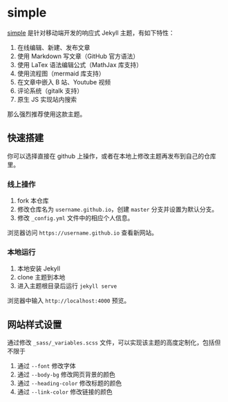 # simple

[simple](https://professordeng.com/simple) 是针对移动端开发的响应式 Jekyll 主题，有如下特性：

1. 在线编辑、新建、发布文章
2. 使用 Markdown 写文章（GitHub 官方语法）
3. 使用 LaTex 语法编辑公式（MathJax 库支持）
4. 使用流程图（mermaid 库支持）
5. 在文章中嵌入 B 站、Youtube 视频
6. 评论系统（gitalk 支持）
8. 原生 JS 实现站内搜索

那么强烈推荐使用这款主题。

## 快速搭建

你可以选择直接在 github 上操作，或者在本地上修改主题再发布到自己的仓库里。

### 线上操作

1. fork 本仓库
2. 修改仓库名为 `username.github.io`，创建 `master` 分支并设置为默认分支。
3. 修改 `_config.yml` 文件中的相应个人信息。

浏览器访问 `https://username.github.io` 查看新网站。

### 本地运行

1. 本地安装 Jekyll 
2. clone 主题到本地
3. 进入主题根目录后运行 `jekyll serve`

浏览器中输入 `http://localhost:4000` 预览。

## 网站样式设置

通过修改 `_sass/_variables.scss` 文件，可以实现该主题的高度定制化，包括但不限于

1. 通过 `--font` 修改字体
2. 通过 `--body-bg` 修改网页背景的颜色
3. 通过 `--heading-color` 修改标题的颜色
5. 通过 `--link-color` 修改链接的颜色
